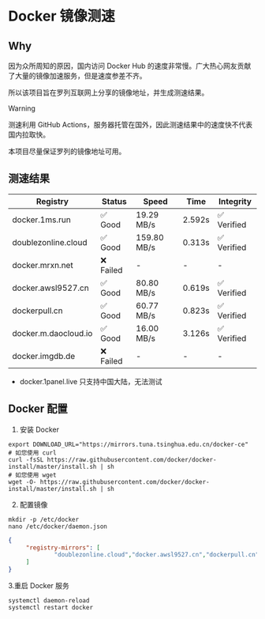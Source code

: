 # Docker 镜像测速

## Why

因为众所周知的原因，国内访问 Docker Hub 的速度非常慢。广大热心网友贡献了大量的镜像加速服务，但是速度参差不齐。


所以该项目旨在罗列互联网上分享的镜像地址，并生成测速结果。

> [!WARNING]
> 测速利用 GitHub Actions，服务器托管在国外，因此测速结果中的速度快不代表国内拉取快。
>

本项目尽量保证罗列的镜像地址可用。

## 测速结果

| Registry | Status | Speed | Time | Integrity |
|----------|--------|-------|------|-----------|
| docker.1ms.run | ✅ Good | 19.29 MB/s | 2.592s | ✅ Verified |
| doublezonline.cloud | ✅ Good | 159.80 MB/s | 0.313s | ✅ Verified |
| docker.mrxn.net | ❌ Failed | - | - | - |
| docker.awsl9527.cn | ✅ Good | 80.80 MB/s | 0.619s | ✅ Verified |
| dockerpull.cn | ✅ Good | 60.77 MB/s | 0.823s | ✅ Verified |
| docker.m.daocloud.io | ✅ Good | 16.00 MB/s | 3.126s | ✅ Verified |
| docker.imgdb.de | ❌ Failed | - | - | - |

- docker.1panel.live 只支持中国大陆，无法测试

## Docker 配置

1. 安装 Docker
```shell
export DOWNLOAD_URL="https://mirrors.tuna.tsinghua.edu.cn/docker-ce"
# 如您使用 curl
curl -fsSL https://raw.githubusercontent.com/docker/docker-install/master/install.sh | sh
# 如您使用 wget
wget -O- https://raw.githubusercontent.com/docker/docker-install/master/install.sh | sh
```

2. 配置镜像

```shell
mkdir -p /etc/docker
nano /etc/docker/daemon.json
```

```json
{
     "registry-mirrors": [
             "doublezonline.cloud","docker.awsl9527.cn","dockerpull.cn"
     ]
}
```

 3.重启 Docker 服务
```shell
systemctl daemon-reload
systemctl restart docker
```
